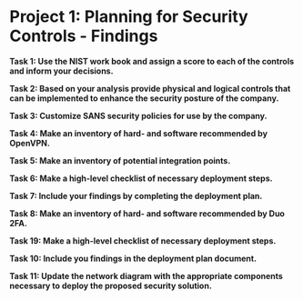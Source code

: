# Project 1: Planning for Security Controls - Findings
**Task 1: Use the NIST work book and assign a score to each of the controls and inform your decisions.**


**Task 2: Based on your analysis provide physical and logical controls that can be implemented to enhance the security posture of the company.**


**Task 3: Customize SANS security policies for use by the company.**


**Task 4: Make an inventory of hard- and software recommended by OpenVPN.**


**Task 5: Make an inventory of potential integration points.**


**Task 6: Make a high-level checklist of necessary deployment steps.**


**Task 7: Include your findings by completing the deployment plan.**


**Task 8: Make an inventory of hard- and software recommended by Duo 2FA.**


**Task 19: Make a high-level checklist of necessary deployment steps.**


**Task 10: Include you findings in the deployment plan document.**


**Task 11: Update the network diagram with the appropriate components necessary to deploy the proposed security solution.**


